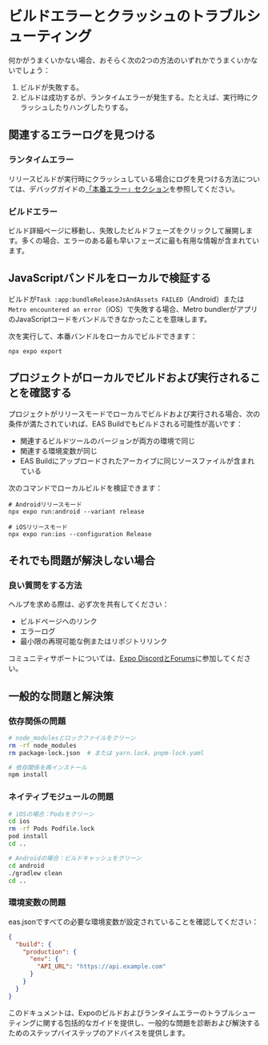 # ビルドエラーとクラッシュのトラブルシューティング

何かがうまくいかない場合、おそらく次の2つの方法のいずれかでうまくいかないでしょう：

1. ビルドが失敗する。
2. ビルドは成功するが、ランタイムエラーが発生する。たとえば、実行時にクラッシュしたりハングしたりする。

## 関連するエラーログを見つける

### ランタイムエラー

リリースビルドが実行時にクラッシュしている場合にログを見つける方法については、デバッグガイドの[「本番エラー」セクション](/debugging/runtime-issues#production-errors)を参照してください。

### ビルドエラー

ビルド詳細ページに移動し、失敗したビルドフェーズをクリックして展開します。多くの場合、エラーのある最も早いフェーズに最も有用な情報が含まれています。

## JavaScriptバンドルをローカルで検証する

ビルドが`Task :app:bundleReleaseJsAndAssets FAILED`（Android）または`Metro encountered an error`（iOS）で失敗する場合、Metro bundlerがアプリのJavaScriptコードをバンドルできなかったことを意味します。

次を実行して、本番バンドルをローカルでビルドできます：

```
npx expo export
```

## プロジェクトがローカルでビルドおよび実行されることを確認する

プロジェクトがリリースモードでローカルでビルドおよび実行される場合、次の条件が満たされていれば、EAS Buildでもビルドされる可能性が高いです：

- 関連するビルドツールのバージョンが両方の環境で同じ
- 関連する環境変数が同じ
- EAS Buildにアップロードされたアーカイブに同じソースファイルが含まれている

次のコマンドでローカルビルドを検証できます：

```
# Androidリリースモード
npx expo run:android --variant release

# iOSリリースモード
npx expo run:ios --configuration Release
```

## それでも問題が解決しない場合

### 良い質問をする方法

ヘルプを求める際は、必ず次を共有してください：

- ビルドページへのリンク
- エラーログ
- 最小限の再現可能な例またはリポジトリリンク

コミュニティサポートについては、[Expo DiscordとForums](https://chat.expo.dev/)に参加してください。

## 一般的な問題と解決策

### 依存関係の問題

```bash
# node_modulesとロックファイルをクリーン
rm -rf node_modules
rm package-lock.json  # または yarn.lock、pnpm-lock.yaml

# 依存関係を再インストール
npm install
```

### ネイティブモジュールの問題

```bash
# iOSの場合：Podsをクリーン
cd ios
rm -rf Pods Podfile.lock
pod install
cd ..

# Androidの場合：ビルドキャッシュをクリーン
cd android
./gradlew clean
cd ..
```

### 環境変数の問題

eas.jsonですべての必要な環境変数が設定されていることを確認してください：

```json
{
  "build": {
    "production": {
      "env": {
        "API_URL": "https://api.example.com"
      }
    }
  }
}
```

このドキュメントは、Expoのビルドおよびランタイムエラーのトラブルシューティングに関する包括的なガイドを提供し、一般的な問題を診断および解決するためのステップバイステップのアドバイスを提供します。
